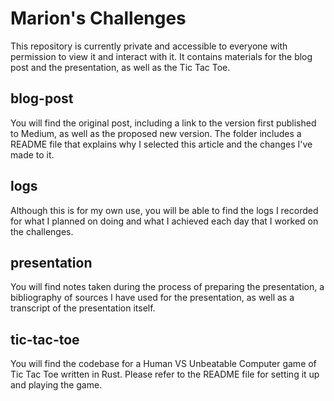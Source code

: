# Marion's Challenges

This repository is currently private and accessible to everyone with permission
to view it and interact with it. It contains materials for the blog post and
the presentation, as well as the Tic Tac Toe.

## blog-post
You will find the original post, including a link to the version first published
to Medium, as well as the proposed new version. The folder includes a README
file that explains why I selected this article and the changes I've made to it.

## logs
Although this is for my own use, you will be able to find the logs I recorded
for what I planned on doing and what I achieved each day that I worked on the
challenges.

## presentation
You will find notes taken during the process of preparing the presentation,
a bibliography of sources I have used for the presentation, as well as a
transcript of the presentation itself.

## tic-tac-toe
You will find the codebase for a Human VS Unbeatable Computer game of
Tic Tac Toe written in Rust. Please refer to the README file for setting it up
and playing the game.

